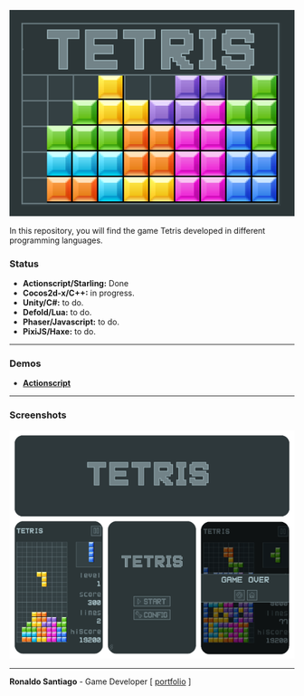 ![cover](img_cover_tetris.png)

In this repository, you will find the game Tetris developed in different programming languages.

### Status

+ **Actionscript/Starling:** Done
+ **Cocos2d-x/C++:** in progress.
+ **Unity/C#:** to do.
+ **Defold/Lua:** to do.
+ **Phaser/Javascript:** to do.
+ **PixiJS/Haxe:** to do.

* * *


### Demos
+ **[Actionscript](https://ronaldosetzer.github.io/portfolio/open_source/tetris/)**


* * *


### Screenshots
![screenshot01](img_game_tetris.png)
* * *

**Ronaldo Santiago**  - Game Developer [ [portfolio](https://ronaldosetzer.github.io/portfolio/) ]
